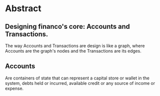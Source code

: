 # Abstract

## Designing financo's core: Accounts and Transactions.

The way Accounts and Transactions are design is like a graph, where Accounts are
the graph's nodes and the Transactions are its edges.

## Accounts
Are containers of state that can represent a capital store or wallet in the
system, debts held or incurred, available credit or any source of income or
expense.


